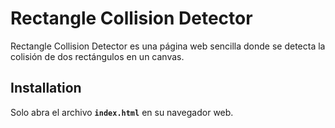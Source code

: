 # Rectangle Collision Detector

Rectangle Collision Detector es una página web sencilla donde se detecta la colisión de dos rectángulos en un canvas.

## Installation

Solo abra el archivo **`index.html`** en su navegador web.
